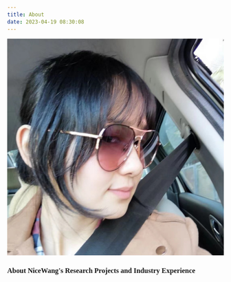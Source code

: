 ```yaml
---
title: About
date: 2023-04-19 08:30:08
---
```


![](nicewang.jpg)

### <font face="Times">About NiceWang's Research Projects and Industry Experience</font>
